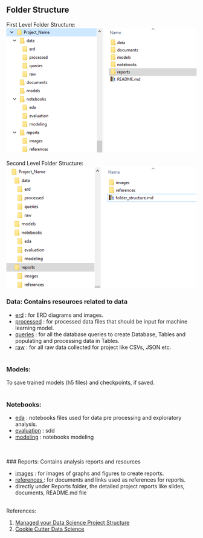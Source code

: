 ## Folder Structure

First Level Folder Structure:<br>
![](../reports/images/first_level_folders.png)<br><br>
Second Level Folder Structure:<br>
![](../reports/images/folder_structure.png)<br>

### Data: Contains resources related to data

- <u>erd</u> : for ERD diagrams and images.
- <u>processed</u> : for processed data files that should be input for machine learning model.
- <u>queries</u> : for all the database queries to create Database, Tables and populating and processing data in Tables.
- <u>raw</u> : for all raw data collected for project like CSVs, JSON etc.
<br><br>
### Models: 
To save trained models (h5 files) and checkpoints, if saved.
<br>
<br>

### Notebooks:
- <u>eda</u> : notebooks files used for data pre processing and exploratory analysis. 
- <u>evaluation</u> : sdd
- <u>modeling</u> : notebooks modeling 
<br>
<br>
### Reports: Contains analysis reports and resources

- <u>images</u> : for images of graphs and figures to create reports.
- <u> references </u>: for documents and links used as references for reports.
- directly under Reports folder, the detailed project reports like slides, documents, README.md file
<br><br>  

References:
1. [Managed your Data Science Project Structure](https://towardsdatascience.com/manage-your-data-science-project-structure-in-early-stage-95f91d4d0600)
2. [Cookie Cutter Data Science](https://drivendata.github.io/cookiecutter-data-science/) 